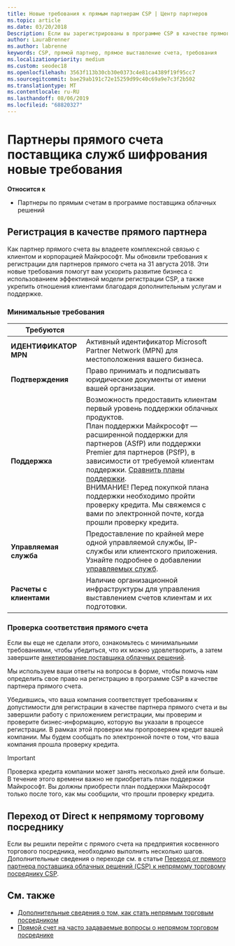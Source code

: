 ```yaml
---
title: Новые требования к прямым партнерам CSP | Центр партнеров
ms.topic: article
ms.date: 03/20/2018
Description: Если вы зарегистрированы в программе CSP в качестве прямого партнера, необходимо подготовиться к соблюдению этих обновленных требований к поддержке и службам.
author: LauraBrenner
ms.author: labrenne
keywords: CSP, прямой партнер, прямое выставление счета, требования
ms.localizationpriority: medium
ms.custom: seodec18
ms.openlocfilehash: 3563f113b30cb30e0373c4e81ca4389f19f95cc7
ms.sourcegitcommit: bae29ab191c72e15259d99c40c69a9e7c3f2b502
ms.translationtype: MT
ms.contentlocale: ru-RU
ms.lasthandoff: 08/06/2019
ms.locfileid: "68820327"
---
```

# <a name="csp-direct-bill-partner-new-requirements"></a>Партнеры прямого счета поставщика служб шифрования новые требования

**Относится к**

- Партнеры по прямым счетам в программе поставщика облачных решений

## <a name="enroll-as-a-direct-partner"></a>Регистрация в качестве прямого партнера

Как партнер прямого счета вы владеете комплексной связью с клиентом и корпорацией Майкрософт. Мы обновили требования к регистрации для партнеров прямого счета на 31 августа 2018. Эти новые требования помогут вам ускорить развитие бизнеса с использованием эффективной модели регистрации CSP, а также укрепить отношения клиентами благодаря дополнительным услугам и поддержке.

### <a name="minimum-requirements"></a>Минимальные требования

|**Требуются**|                             |
|--------------------------------|--------------------------------------------------------------|
|**ИДЕНТИФИКАТОР MPN**   |Активный идентификатор Microsoft Partner Network (MPN) для местоположения вашего бизнеса.    |
|**Подтверждения**   |Право принимать и подписывать юридические документы от имени вашей организации.|
|**Поддержка**   |Возможность предоставить клиентам первый уровень поддержки облачных продуктов. <br>План поддержки Майкрософт — расширенной поддержки для партнеров (ASfP) или поддержки Premier для партнеров (PSfP), в зависимости от требуемой клиентам поддержки. [Сравнить планы поддержки](https://partner.microsoft.com/support/partnersupport).<br> ВНИМАНИЕ! Перед покупкой плана поддержки необходимо пройти проверку кредита. Мы свяжемся с вами по электронной почте, когда прошли проверку кредита. |
|**Управляемая служба**   |Предоставление по крайней мере одной управляемой службы, IP-службы или клиентского приложения. Узнайте подробнее о добавлении [управляемых служб](https://partner.microsoft.com/business-opportunities/managed-services-provider).|
|**Расчеты с клиентами** |Наличие организационной инфраструктуры для управления выставлением счетов клиентам и их подготовки.

### <a name="verify-direct-bill-eligibility"></a>Проверка соответствия прямого счета

Если вы еще не сделали этого, ознакомьтесь с минимальными требованиями, чтобы убедиться, что их можно удовлетворить, а затем завершите [анкетирование поставщика облачных решений](https://partner.microsoft.com/cloud-solution-provider/assessment).

Мы используем ваши ответы на вопросы в форме, чтобы помочь нам определить свое право на регистрацию в программе CSP в качестве партнера прямого счета.

Убедившись, что ваша компания соответствует требованиям к допустимости для регистрации в качестве партнера прямого счета и вы завершили работу с приложением регистрации, мы проверим и проверите бизнес-информацию, которую вы указали в процессе регистрации. В рамках этой проверки мы пропроверяем кредит вашей компании. Мы будем сообщать по электронной почте о том, что ваша компания прошла проверку кредита.

>[!IMPORTANT]
>Проверка кредита компании может занять несколько дней или больше. В течение этого времени важно не приобретать план поддержки Майкрософт. Вы должны приобрести план поддержки Майкрософт только после того, как мы сообщили, что прошли проверку кредита.

## <a name="transition-from-direct-to-indirect-reseller"></a>Переход от Direct к непрямому торговому посреднику

Если вы решили перейти с прямого счета на предприятия косвенного торгового посредника, необходимо выполнить несколько шагов. Дополнительные сведения о переходе см. в статье [Переход от прямого партнера поставщика облачных решений (CSP) к непрямому торговому посреднику CSP](transition-direct-to-indirect.md). 

## <a name="see-also"></a>См. также

- [Дополнительные сведения о том, как стать непрямым торговым посредником](https://assetsprod.microsoft.com/csp-directbill-to-indirect-transition.pdf)
- [Прямой счет на часто задаваемые вопросы о непрямом торговом посреднике](https://assetsprod.microsoft.com/mpn/direct-bill-partner-faq.pdf)
